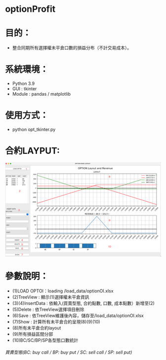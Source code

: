 # optionProfit
# 目的：
- 整合同期所有選擇權未平倉口數的損益分布（不計交易成本）。
  
# 系統環境：
-  Python 3.9
-  GUI : tkinter
-  Module : pandas / matplotlib

# 使用方式：
- python opt_tkinter.py

# 合約LAYPUT:
![image](OptionProfitRisk.png)


# 參數說明：
- (1)LOAD OPTOI：loading /load_data/optionOI.xlsx
- (2)TreeView : 顯示(1)選擇權未平倉資訊
- (3)(4)InsertData : 依輸入(買賣型態, 合約點數, 口數, 成本點數）新增至(2)
- (5)Delete : 依TreeView選擇項目刪除
- (6)Save : 依TreeView維護後內容，儲存至/load_data/optionOI.xlsx
- (7)Show : 計算所有未平倉合約呈現(8)(9)(10)
- (8)所有未平倉合約layout
- (9)所有損益區間分部
- (10)BC/SC/BP/SP各型態口數統計
  
###### 買賣型態(BC: buy call / BP: buy put / SC: sell call / SP: sell put)    
